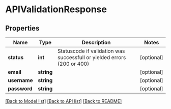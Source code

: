 # APIValidationResponse

## Properties
Name | Type | Description | Notes
------------ | ------------- | ------------- | -------------
**status** | **int** | Statuscode if validation was successfull or yielded errors (200 or 400) | [optional] 
**email** | **string** |  | [optional] 
**username** | **string** |  | [optional] 
**password** | **string** |  | [optional] 

[[Back to Model list]](../README.md#documentation-for-models) [[Back to API list]](../README.md#documentation-for-api-endpoints) [[Back to README]](../README.md)


